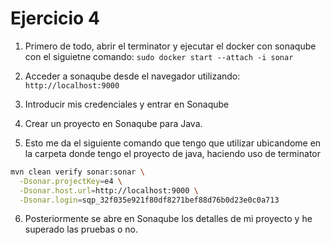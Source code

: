 # Ejercicio 4

1. Primero de todo, abrir el terminator y ejecutar el docker con sonaqube con el siguietne comando:
    `sudo docker start --attach -i sonar`

2. Acceder a sonaqube desde el navegador utilizando:
    `http://localhost:9000`

3. Introducir mis credenciales y entrar en Sonaqube
4. Crear un proyecto en Sonaqube para Java.
5. Esto me da el siguiente comando que tengo que utilizar ubicandome en la carpeta donde tengo el proyecto de java, haciendo uso de terminator

```bash
mvn clean verify sonar:sonar \
  -Dsonar.projectKey=e4 \
  -Dsonar.host.url=http://localhost:9000 \
  -Dsonar.login=sqp_32f035e921f80df8271bef88d76b0d23e0c0a713
```
6. Posteriormente se abre en Sonaqube los detalles de mi proyecto y he superado las pruebas o no.